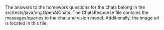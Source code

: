 The answers to the homework questions for the chats belong in the src/tests/java/org.OpenAIChats. The ChatsResponse file contains the messages/queries to the chat and vision model. Additionally, the image url is located in this file.
